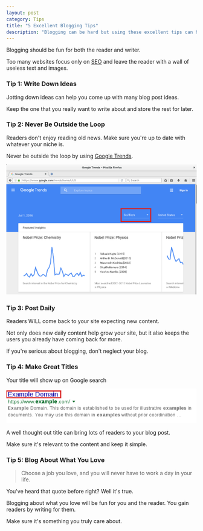 ```yaml
---
layout: post
category: Tips
title: "5 Excellent Blogging Tips"
description: "Blogging can be hard but using these excellent tips can help improve your content dratsically."
---
```


Blogging should be fun for both the reader and writer.

<!--more-->

Too many websites focus only on [SEO](https://en.wikipedia.org/wiki/Search_engine_optimization) and leave the reader with a wall of useless text and images.

### Tip 1: Write Down Ideas 

Jotting down ideas can help you come up with many blog post ideas.   

Keep the one that you really want to write about and store the rest for later.

### Tip 2: Never Be Outside the Loop 

Readers don't enjoy reading old news. Make sure you're up to date with whatever your niche is.

Never be outside the loop by using [Google Trends]().

![Google Trends](/images/googletrends.png)

### Tip 3: Post Daily  

Readers WILL come back to your site expecting new content.  

Not only does new daily content help grow your site, but it also keeps the users you already have coming back for more.

If you're serious about blogging, don't neglect your blog. 

### Tip 4: Make Great Titles 

Your title will show up on Google search 

![Google Search Title](/images/googlesearchtitle.png)

A well thought out title can bring lots of readers to your blog post.

Make sure it's relevant to the content and keep it simple.

### Tip 5: Blog About What You Love 

> Choose a job you love, and you will never have to work a day in your life.

You've heard that quote before right? Well it's true.

Blogging about what you love will be fun for you and the reader. You gain readers by writing for them. 

Make sure it's something you truly care about.


